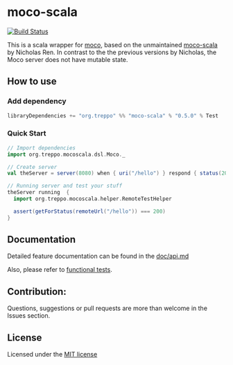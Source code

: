 moco-scala
==========
[![Build Status](https://travis-ci.org/treppo/moco-scala.svg?branch=master)](https://travis-ci.org/treppo/moco-scala)


This is a scala wrapper for [moco](https://github.com/dreamhead/moco), based on the unmaintained
[moco-scala](https://github.com/nicholasren/moco-scala) by Nicholas Ren.
In contrast to the the previous versions by Nicholas, the Moco server does not have mutable state.


## How to use
### Add dependency
```sbt
libraryDependencies += "org.treppo" %% "moco-scala" % "0.5.0" % Test
```

### Quick Start
```scala
// Import dependencies
import org.treppo.mocoscala.dsl.Moco._

// Create server
val theServer = server(8080) when { uri("/hello") } respond { status(200) }

// Running server and test your stuff
theServer running  {
  import org.treppo.mocoscala.helper.RemoteTestHelper

  assert(getForStatus(remoteUrl("/hello")) === 200)
}
```

## Documentation
Detailed feature documentation can be found in the [doc/api.md](doc/api.md)

Also, please refer to [functional tests](https://github.com/treppo/moco-scala/tree/master/src/test/scala/features).

## Contribution:
Questions, suggestions or pull requests are more than welcome in the Issues section.

## License
Licensed under the [MIT license](https://github.com/treppo/moco-scala/blob/master/MIT-LICENSE.txt)
